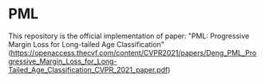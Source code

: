 # PML
This repository is the official implementation of paper: "PML: Progressive Margin Loss for Long-tailed Age Classification"
(https://openaccess.thecvf.com/content/CVPR2021/papers/Deng_PML_Progressive_Margin_Loss_for_Long-Tailed_Age_Classification_CVPR_2021_paper.pdf)
